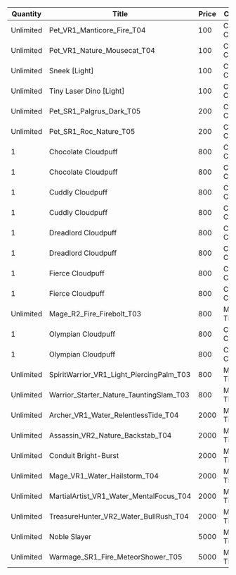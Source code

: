 | Quantity | Title | Price | Currency |  Requirement |
| -------- | ----- | ----- | -------- |  ----------- |
| Unlimited | Pet_VR1_Manticore_Fire_T04 | 100 | Cloudpuff Cookies |  |
| Unlimited | Pet_VR1_Nature_Mousecat_T04 | 100 | Cloudpuff Cookies |  |
| Unlimited | Sneek [Light] | 100 | Cloudpuff Cookies |  |
| Unlimited | Tiny Laser Dino [Light] | 100 | Cloudpuff Cookies |  |
| Unlimited | Pet_SR1_Palgrus_Dark_T05 | 200 | Cloudpuff Cookies |  |
| Unlimited | Pet_SR1_Roc_Nature_T05 | 200 | Cloudpuff Cookies |  |
| 1 | Chocolate Cloudpuff | 800 | Cloudpuff Cookies |  |
| 1 | Chocolate Cloudpuff | 800 | Cloudpuff Cookies |  |
| 1 | Cuddly Cloudpuff | 800 | Cloudpuff Cookies |  |
| 1 | Cuddly Cloudpuff | 800 | Cloudpuff Cookies |  |
| 1 | Dreadlord Cloudpuff | 800 | Cloudpuff Cookies |  |
| 1 | Dreadlord Cloudpuff | 800 | Cloudpuff Cookies |  |
| 1 | Fierce Cloudpuff | 800 | Cloudpuff Cookies |  |
| 1 | Fierce Cloudpuff | 800 | Cloudpuff Cookies |  |
| Unlimited | Mage_R2_Fire_Firebolt_T03 | 800 | Magic Tickets |  |
| 1 | Olympian Cloudpuff | 800 | Cloudpuff Cookies |  |
| 1 | Olympian Cloudpuff | 800 | Cloudpuff Cookies |  |
| Unlimited | SpiritWarrior_VR1_Light_PiercingPalm_T03 | 800 | Magic Tickets |  |
| Unlimited | Warrior_Starter_Nature_TauntingSlam_T03 | 800 | Magic Tickets |  |
| Unlimited | Archer_VR1_Water_RelentlessTide_T04 | 2000 | Magic Tickets |  |
| Unlimited | Assassin_VR2_Nature_Backstab_T04 | 2000 | Magic Tickets |  |
| Unlimited | Conduit Bright-Burst | 2000 | Magic Tickets |  |
| Unlimited | Mage_VR1_Water_Hailstorm_T04 | 2000 | Magic Tickets |  |
| Unlimited | MartialArtist_VR1_Water_MentalFocus_T04 | 2000 | Magic Tickets |  |
| Unlimited | TreasureHunter_VR2_Water_BullRush_T04 | 2000 | Magic Tickets |  |
| Unlimited | Noble Slayer | 5000 | Magic Tickets |  |
| Unlimited | Warmage_SR1_Fire_MeteorShower_T05 | 5000 | Magic Tickets |  |
